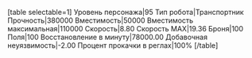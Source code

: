 [table selectable=1]
Уровень персонажа|95
Тип робота|Транспортник
Прочность|380000
Вместимость|50000
Вместимость максимальная|110000
Скорость|8.80
Скорость MAX|19.36
Броня|100
Поля|100
Восстановление в минуту|78000.00
Добавочная неуязвимость|-2.00
Процент прокачки в реглах|100%
[/table]
